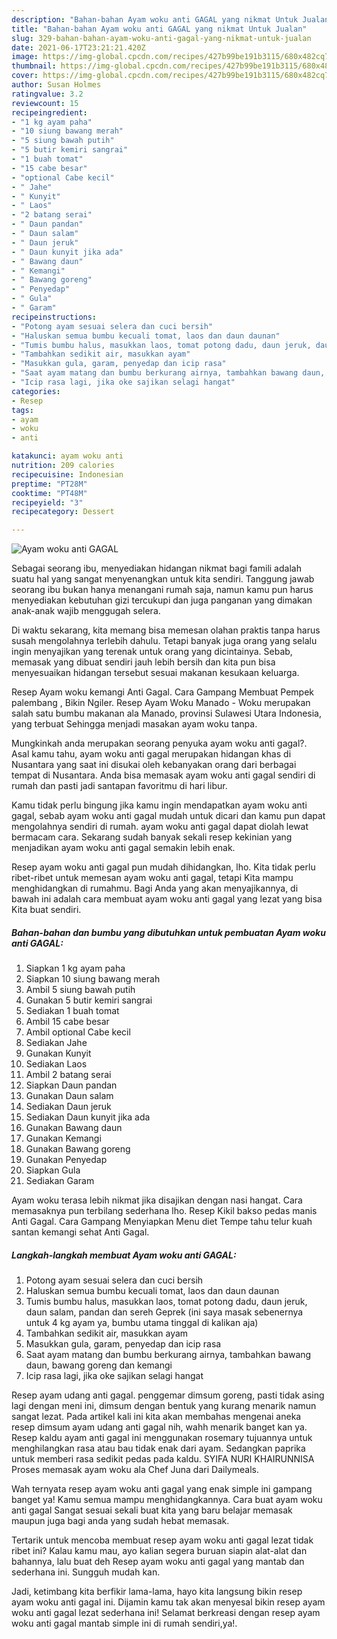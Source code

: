 ```yaml
---
description: "Bahan-bahan Ayam woku anti GAGAL yang nikmat Untuk Jualan"
title: "Bahan-bahan Ayam woku anti GAGAL yang nikmat Untuk Jualan"
slug: 329-bahan-bahan-ayam-woku-anti-gagal-yang-nikmat-untuk-jualan
date: 2021-06-17T23:21:21.420Z
image: https://img-global.cpcdn.com/recipes/427b99be191b3115/680x482cq70/ayam-woku-anti-gagal-foto-resep-utama.jpg
thumbnail: https://img-global.cpcdn.com/recipes/427b99be191b3115/680x482cq70/ayam-woku-anti-gagal-foto-resep-utama.jpg
cover: https://img-global.cpcdn.com/recipes/427b99be191b3115/680x482cq70/ayam-woku-anti-gagal-foto-resep-utama.jpg
author: Susan Holmes
ratingvalue: 3.2
reviewcount: 15
recipeingredient:
- "1 kg ayam paha"
- "10 siung bawang merah"
- "5 siung bawah putih"
- "5 butir kemiri sangrai"
- "1 buah tomat"
- "15 cabe besar"
- "optional Cabe kecil"
- " Jahe"
- " Kunyit"
- " Laos"
- "2 batang serai"
- " Daun pandan"
- " Daun salam"
- " Daun jeruk"
- " Daun kunyit jika ada"
- " Bawang daun"
- " Kemangi"
- " Bawang goreng"
- " Penyedap"
- " Gula"
- " Garam"
recipeinstructions:
- "Potong ayam sesuai selera dan cuci bersih"
- "Haluskan semua bumbu kecuali tomat, laos dan daun daunan"
- "Tumis bumbu halus, masukkan laos, tomat potong dadu, daun jeruk, daun salam, pandan dan sereh Geprek (ini saya masak sebenernya untuk 4 kg ayam ya, bumbu utama tinggal di kalikan aja)"
- "Tambahkan sedikit air, masukkan ayam"
- "Masukkan gula, garam, penyedap dan icip rasa"
- "Saat ayam matang dan bumbu berkurang airnya, tambahkan bawang daun, bawang goreng dan kemangi"
- "Icip rasa lagi, jika oke sajikan selagi hangat"
categories:
- Resep
tags:
- ayam
- woku
- anti

katakunci: ayam woku anti 
nutrition: 209 calories
recipecuisine: Indonesian
preptime: "PT28M"
cooktime: "PT48M"
recipeyield: "3"
recipecategory: Dessert

---
```



![Ayam woku anti GAGAL](https://img-global.cpcdn.com/recipes/427b99be191b3115/680x482cq70/ayam-woku-anti-gagal-foto-resep-utama.jpg)

Sebagai seorang ibu, menyediakan hidangan nikmat bagi famili adalah suatu hal yang sangat menyenangkan untuk kita sendiri. Tanggung jawab seorang ibu bukan hanya menangani rumah saja, namun kamu pun harus menyediakan kebutuhan gizi tercukupi dan juga panganan yang dimakan anak-anak wajib menggugah selera.

Di waktu  sekarang, kita memang bisa memesan olahan praktis tanpa harus susah mengolahnya terlebih dahulu. Tetapi banyak juga orang yang selalu ingin menyajikan yang terenak untuk orang yang dicintainya. Sebab, memasak yang dibuat sendiri jauh lebih bersih dan kita pun bisa menyesuaikan hidangan tersebut sesuai makanan kesukaan keluarga. 

Resep Ayam woku kemangi Anti Gagal. Cara Gampang Membuat Pempek palembang , Bikin Ngiler. Resep Ayam Woku Manado - Woku merupakan salah satu bumbu makanan ala Manado, provinsi Sulawesi Utara Indonesia, yang terbuat Sehingga menjadi masakan ayam woku tanpa.

Mungkinkah anda merupakan seorang penyuka ayam woku anti gagal?. Asal kamu tahu, ayam woku anti gagal merupakan hidangan khas di Nusantara yang saat ini disukai oleh kebanyakan orang dari berbagai tempat di Nusantara. Anda bisa memasak ayam woku anti gagal sendiri di rumah dan pasti jadi santapan favoritmu di hari libur.

Kamu tidak perlu bingung jika kamu ingin mendapatkan ayam woku anti gagal, sebab ayam woku anti gagal mudah untuk dicari dan kamu pun dapat mengolahnya sendiri di rumah. ayam woku anti gagal dapat diolah lewat bermacam cara. Sekarang sudah banyak sekali resep kekinian yang menjadikan ayam woku anti gagal semakin lebih enak.

Resep ayam woku anti gagal pun mudah dihidangkan, lho. Kita tidak perlu ribet-ribet untuk memesan ayam woku anti gagal, tetapi Kita mampu menghidangkan di rumahmu. Bagi Anda yang akan menyajikannya, di bawah ini adalah cara membuat ayam woku anti gagal yang lezat yang bisa Kita buat sendiri.

<!--inarticleads1-->

##### Bahan-bahan dan bumbu yang dibutuhkan untuk pembuatan Ayam woku anti GAGAL:

1. Siapkan 1 kg ayam paha
1. Siapkan 10 siung bawang merah
1. Ambil 5 siung bawah putih
1. Gunakan 5 butir kemiri sangrai
1. Sediakan 1 buah tomat
1. Ambil 15 cabe besar
1. Ambil optional Cabe kecil
1. Sediakan  Jahe
1. Gunakan  Kunyit
1. Sediakan  Laos
1. Ambil 2 batang serai
1. Siapkan  Daun pandan
1. Gunakan  Daun salam
1. Sediakan  Daun jeruk
1. Sediakan  Daun kunyit jika ada
1. Gunakan  Bawang daun
1. Gunakan  Kemangi
1. Gunakan  Bawang goreng
1. Gunakan  Penyedap
1. Siapkan  Gula
1. Sediakan  Garam


Ayam woku terasa lebih nikmat jika disajikan dengan nasi hangat. Cara memasaknya pun terbilang sederhana lho. Resep Kikil bakso pedas manis Anti Gagal. Cara Gampang Menyiapkan Menu diet Tempe tahu telur kuah santan kemangi sehat Anti Gagal. 

<!--inarticleads2-->

##### Langkah-langkah membuat Ayam woku anti GAGAL:

1. Potong ayam sesuai selera dan cuci bersih
1. Haluskan semua bumbu kecuali tomat, laos dan daun daunan
1. Tumis bumbu halus, masukkan laos, tomat potong dadu, daun jeruk, daun salam, pandan dan sereh Geprek (ini saya masak sebenernya untuk 4 kg ayam ya, bumbu utama tinggal di kalikan aja)
1. Tambahkan sedikit air, masukkan ayam
1. Masukkan gula, garam, penyedap dan icip rasa
1. Saat ayam matang dan bumbu berkurang airnya, tambahkan bawang daun, bawang goreng dan kemangi
1. Icip rasa lagi, jika oke sajikan selagi hangat


Resep ayam udang anti gagal. penggemar dimsum goreng, pasti tidak asing lagi dengan meni ini, dimsum dengan bentuk yang kurang menarik namun sangat lezat. Pada artikel kali ini kita akan membahas mengenai aneka resep dimsum ayam udang anti gagal nih, wahh menarik banget kan ya. Resep kaldu ayam anti gagal ini menggunakan rosemary tujuannya untuk menghilangkan rasa atau bau tidak enak dari ayam. Sedangkan paprika untuk memberi rasa sedikit pedas pada kaldu. SYIFA NURI KHAIRUNNISA Proses memasak ayam woku ala Chef Juna dari Dailymeals. 

Wah ternyata resep ayam woku anti gagal yang enak simple ini gampang banget ya! Kamu semua mampu menghidangkannya. Cara buat ayam woku anti gagal Sangat sesuai sekali buat kita yang baru belajar memasak maupun juga bagi anda yang sudah hebat memasak.

Tertarik untuk mencoba membuat resep ayam woku anti gagal lezat tidak ribet ini? Kalau kamu mau, ayo kalian segera buruan siapin alat-alat dan bahannya, lalu buat deh Resep ayam woku anti gagal yang mantab dan sederhana ini. Sungguh mudah kan. 

Jadi, ketimbang kita berfikir lama-lama, hayo kita langsung bikin resep ayam woku anti gagal ini. Dijamin kamu tak akan menyesal bikin resep ayam woku anti gagal lezat sederhana ini! Selamat berkreasi dengan resep ayam woku anti gagal mantab simple ini di rumah sendiri,ya!.

